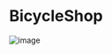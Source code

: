 # BicycleShop

![image](https://github.com/Mohit-100niii/BicycleShop/assets/84673402/c84d5216-cdf3-4b3a-8e90-d63f75ba0ddd)
